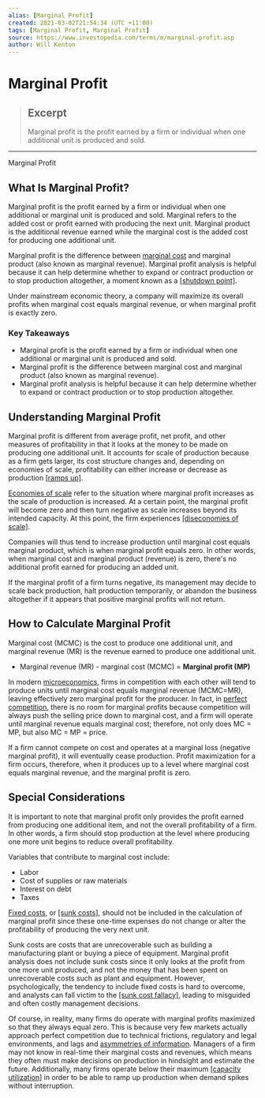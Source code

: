 ```yaml
---
alias: [Marginal Profit]
created: 2021-03-02T21:54:34 (UTC +11:00)
tags: [Marginal Profit, Marginal Profit]
source: https://www.investopedia.com/terms/m/marginal-profit.asp
author: Will Kenton
---
```


# Marginal Profit

> ## Excerpt
> Marginal profit is the profit earned by a firm or individual when one additional unit is produced and sold.

---

Marginal Profit
## What Is Marginal Profit?

Marginal profit is the profit earned by a firm or individual when one additional or marginal unit is produced and sold. Marginal refers to the added cost or profit earned with producing the next unit. Marginal product is the additional revenue earned while the marginal cost is the added cost for producing one additional unit.

Marginal profit is the difference between [marginal cost](https://www.investopedia.com/terms/m/marginalcostofproduction.asp) and marginal product (also known as marginal revenue). Marginal profit analysis is helpful because it can help determine whether to expand or contract production or to stop production altogether, a moment known as a [[shutdown point]](https://www.investopedia.com/terms/s/shutdown_points.asp).

Under mainstream economic theory, a company will maximize its overall profits when marginal cost equals marginal revenue, or when marginal profit is exactly zero.

### Key Takeaways

-   Marginal profit is the profit earned by a firm or individual when one additional or marginal unit is produced and sold.
-   Marginal profit is the difference between marginal cost and marginal product (also known as marginal revenue).
-   Marginal profit analysis is helpful because it can help determine whether to expand or contract production or to stop production altogether.

## Understanding Marginal Profit

Marginal profit is different from average profit, net profit, and other measures of profitability in that it looks at the money to be made on producing one additional unit. It accounts for scale of production because as a firm gets larger, its cost structure changes and, depending on economies of scale, profitability can either increase or decrease as production [[ramps up]](https://www.investopedia.com/terms/r/rampup.asp).

[Economies of scale](https://www.investopedia.com/terms/e/economiesofscale.asp) refer to the situation where marginal profit increases as the scale of production is increased. At a certain point, the marginal profit will become zero and then turn negative as scale increases beyond its intended capacity. At this point, the firm experiences [[diseconomies of scale]](https://www.investopedia.com/terms/d/diseconomiesofscale.asp).

Companies will thus tend to increase production until marginal cost equals marginal product, which is when marginal profit equals zero. In other words, when marginal cost and marginal product (revenue) is zero, there's no additional profit earned for producing an added unit.

If the marginal profit of a firm turns negative, its management may decide to scale back production, halt production temporarily, or abandon the business altogether if it appears that positive marginal profits will not return.

## How to Calculate Marginal Profit

Marginal cost (MCMC) is the cost to produce one additional unit, and marginal revenue (MR) is the revenue earned to produce one additional unit.

-   Marginal revenue (MR) - marginal cost (MCMC) = **Marginal profit (MP)**

In modern [microeconomics](https://www.investopedia.com/terms/m/microeconomics.asp), firms in competition with each other will tend to produce units until marginal cost equals marginal revenue (MCMC=MR), leaving effectively zero marginal profit for the producer. In fact, in [perfect competition](https://www.investopedia.com/terms/p/perfectcompetition.asp), there is no room for marginal profits because competition will always push the selling price down to marginal cost, and a firm will operate until marginal revenue equals marginal cost; therefore, not only does MC = MP, but also MC = MP = price.

If a firm cannot compete on cost and operates at a marginal loss (negative marginal profit), it will eventually cease production. Profit maximization for a firm occurs, therefore, when it produces up to a level where marginal cost equals marginal revenue, and the marginal profit is zero.

## Special Considerations

It is important to note that marginal profit only provides the profit earned from producing one additional item, and not the overall profitability of a firm. In other words, a firm should stop production at the level where producing one more unit begins to reduce overall profitability.

Variables that contribute to marginal cost include:

-   Labor
-   Cost of supplies or raw materials
-   Interest on debt
-   Taxes

[Fixed costs](https://www.investopedia.com/terms/f/fixedcost.asp), or [[sunk costs]](https://www.investopedia.com/terms/s/sunkcost.asp), should not be included in the calculation of marginal profit since these one-time expenses do not change or alter the profitability of producing the very next unit.

Sunk costs are costs that are unrecoverable such as building a manufacturing plant or buying a piece of equipment. Marginal profit analysis does not include sunk costs since it only looks at the profit from one more unit produced, and not the money that has been spent on unrecoverable costs such as plant and equipment. However, psychologically, the tendency to include fixed costs is hard to overcome, and analysts can fall victim to the [[sunk cost fallacy]](https://www.investopedia.com/terms/s/sunk-cost-dilemma.asp), leading to misguided and often costly management decisions.

Of course, in reality, many firms do operate with marginal profits maximized so that they always equal zero. This is because very few markets actually approach perfect competition due to technical frictions, regulatory and legal environments, and lags and [asymmetries of information](https://www.investopedia.com/terms/a/asymmetricinformation.asp). Managers of a firm may not know in real-time their marginal costs and revenues, which means they often must make decisions on production in hindsight and estimate the future. Additionally, many firms operate below their maximum [[capacity utilization]](https://www.investopedia.com/terms/c/capacityutilizationrate.asp) in order to be able to ramp up production when demand spikes without interruption.
